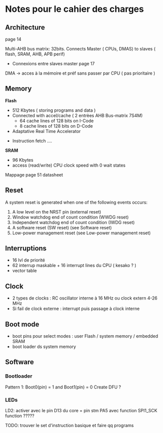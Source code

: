 # Notes pour le cahier des charges 

## Architecture
page 14

Multi-AHB bus matrix: 32bits. Connects Master ( CPUs, DMAS) to slaves ( flash, SRAM, AHB, APB perif)
 * Connexions entre slaves master page 17

DMA -> acces à la mémoire et préf sans passer par CPU ( pas prioritaire ) 

## Memory 

**Flash**
 * 512 Kbytes ( storing programs and data )
 * Connected with accel/cache ( 2 entrèes AHB Bus-matrix 7S4M)
   - 64 cache lines of 128 bits on I-Code
   - 8 cache lines of 128 bits on D-Code
 * Adaptative Real Time Accelerator 
  - Instruction fetch ....

**SRAM**
 * 96 Kbytes 
 * access (read/write) CPU clock speed with 0 wait states


Mappage page 51 datasheet
 
## Reset 
A system reset is generated when one of the following events occurs:
1. A low level on the NRST pin (external reset)
2. Window watchdog end of count condition (WWDG reset)
3. Independent watchdog end of count condition (IWDG reset)
4. A software reset (SW reset) (see Software reset)
5. Low-power management reset (see Low-power management reset)
 
## Interruptions 

* 16 lvl de priorité
* 62 interrup maskable + 16 interrupt lines du CPU ( kesako ? )
* vector table

## Clock 
  * 2 types de clocks : RC oscillator interne à 16 MHz ou clock extern 4-26 MHz
  * Si fail de clock externe :  interrupt puis passage à clock interne

## Boot mode 
 * boot pins pour select modes : user Flash / system memory / embedded SRAM
 * boot loader ds system memory 


## Software 

### Bootloader

Pattern 1: Boot0(pin) = 1 and Boot1(pin) = 0
Create DFU ? 

### LEDs

LD2: activer avec le pin D13 du core = pin stm PA5 avec function SPI1_SCK  function ????? 


TODO: trouver le set d'instruction basique et faire qq programs
